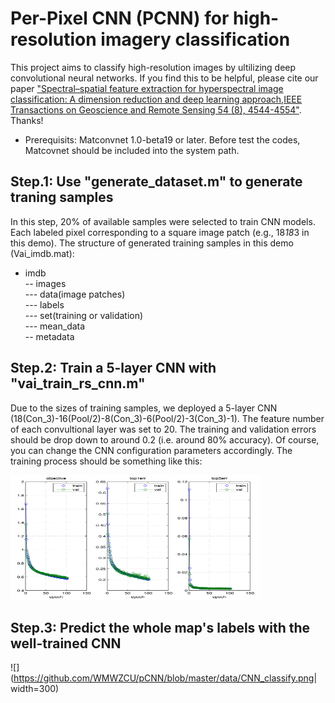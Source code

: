# Per-Pixel CNN (PCNN) for high-resolution imagery classification
This project aims to classify high-resolution images by ultilizing deep convolutional neural networks. If you find this to be helpful, please cite our paper ["Spectral–spatial feature extraction for hyperspectral image classification: A dimension reduction and deep learning approach,IEEE Transactions on Geoscience and Remote Sensing 54 (8), 4544-4554"](http://ieeexplore.ieee.org/abstract/document/7450160/). Thanks!

* Prerequisits: Matconvnet 1.0-beta19 or later. Before test the codes, Matcovnet should be included into the system path.

## Step.1: Use "generate_dataset.m" to generate traning samples
In this step, 20% of available samples were selected to train CNN models. Each labeled pixel corresponding to a square image patch (e.g., 18*18*3 in this demo).
The structure of generated training samples in this demo (Vai_imdb.mat):<br />
- imdb<br />
-- images<br />
--- data(image patches)<br />
--- labels<br />
--- set(training or validation)<br />
--- mean_data<br />
-- metadata<br />


## Step.2: Train a 5-layer CNN with "vai_train_rs_cnn.m"
Due to the sizes of training samples, we deployed a 5-layer CNN (18(Con_3)-16(Pool/2)-8(Con_3)-6(Pool/2)-3(Con_3)-1). The feature number of each convultional layer was set to 20. The training and validation errors should be drop down to around 0.2 (i.e. around 80% accuracy). Of course, you can change the CNN configuration parameters accordingly. The training process should be something like this:<br />

<img src="https://github.com/WMWZCU/pCNN/blob/master/data/vai_cnn.png" alt="Training" width="400" height="200">



## Step.3: Predict the whole map's labels with the well-trained CNN

![](https://github.com/WMWZCU/pCNN/blob/master/data/CNN_classify.png| width=300)
